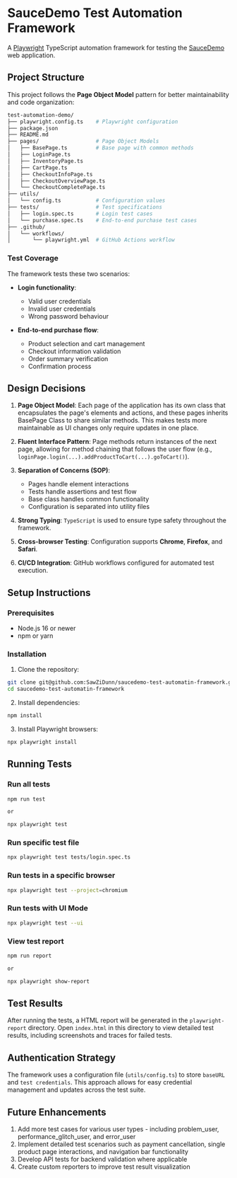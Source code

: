 # SauceDemo Test Automation Framework

A [Playwright](https://playwright.dev/) TypeScript automation framework for testing the [SauceDemo](https://www.saucedemo.com/) web application.

## Project Structure

This project follows the **Page Object Model** pattern for better maintainability and code organization:

```bash
test-automation-demo/
├── playwright.config.ts    # Playwright configuration
├── package.json
├── README.md
├── pages/                  # Page Object Models
│   ├── BasePage.ts         # Base page with common methods
│   ├── LoginPage.ts
│   ├── InventoryPage.ts
│   ├── CartPage.ts
│   ├── CheckoutInfoPage.ts
│   ├── CheckoutOverviewPage.ts
│   └── CheckoutCompletePage.ts
├── utils/
│   └── config.ts           # Configuration values
├── tests/                  # Test specifications
│   ├── login.spec.ts       # Login test cases
│   └── purchase.spec.ts    # End-to-end purchase test cases
├── .github/
│   └── workflows/
│       └── playwright.yml  # GitHub Actions workflow

```

### Test Coverage

The framework tests these two scenarios:

-   **Login functionality**:

    -   Valid user credentials
    -   Invalid user credentials
    -   Wrong password behaviour

-   **End-to-end purchase flow**:
    -   Product selection and cart management
    -   Checkout information validation
    -   Order summary verification
    -   Confirmation process

## Design Decisions

1. **Page Object Model**: Each page of the application has its own class that encapsulates the page's elements and actions, and these pages inherits BasePage Class to share similar methods. This makes tests more maintainable as UI changes only require updates in one place.

2. **Fluent Interface Pattern**: Page methods return instances of the next page, allowing for method chaining that follows the user flow (e.g., `loginPage.login(...).addProductToCart(...).goToCart()`).

3. **Separation of Concerns (SOP)**:

    - Pages handle element interactions
    - Tests handle assertions and test flow
    - Base class handles common functionality
    - Configuration is separated into utility files

4. **Strong Typing**: `TypeScript` is used to ensure type safety throughout the framework.

5. **Cross-browser Testing**: Configuration supports **Chrome**, **Firefox**, and **Safari**.

6. **CI/CD Integration**: GitHub workflows configured for automated test execution.

## Setup Instructions

### Prerequisites

-   Node.js 16 or newer
-   npm or yarn

### Installation

1. Clone the repository:

```bash
git clone git@github.com:SawZiDunn/saucedemo-test-automatin-framework.git
cd saucedemo-test-automatin-framework
```

2. Install dependencies:

```bash
npm install
```

3. Install Playwright browsers:

```bash
npx playwright install
```

## Running Tests

### Run all tests

```bash
npm run test

or

npx playwright test
```

### Run specific test file

```bash
npx playwright test tests/login.spec.ts
```

### Run tests in a specific browser

```bash
npx playwright test --project=chromium
```

### Run tests with UI Mode

```bash
npx playwright test --ui
```

### View test report

```bash
npm run report

or

npx playwright show-report
```

## Test Results

After running the tests, a HTML report will be generated in the `playwright-report` directory. Open `index.html` in this directory to view detailed test results, including screenshots and traces for failed tests.

## Authentication Strategy

The framework uses a configuration file (`utils/config.ts`) to store `baseURL` and `test credentials`. This approach allows for easy credential management and updates across the test suite.

## Future Enhancements

1. Add more test cases for various user types - including problem_user, performance_glitch_user, and error_user
2. Implement detailed test scenarios such as payment cancellation, single product page interactions, and navigation bar functionality
3. Develop API tests for backend validation where applicable
4. Create custom reporters to improve test result visualization
